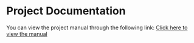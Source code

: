 # Project Documentation
You can view the project manual through the following link: [Click here to view the manual](https://eegunity.readthedocs.io/en/latest/)
